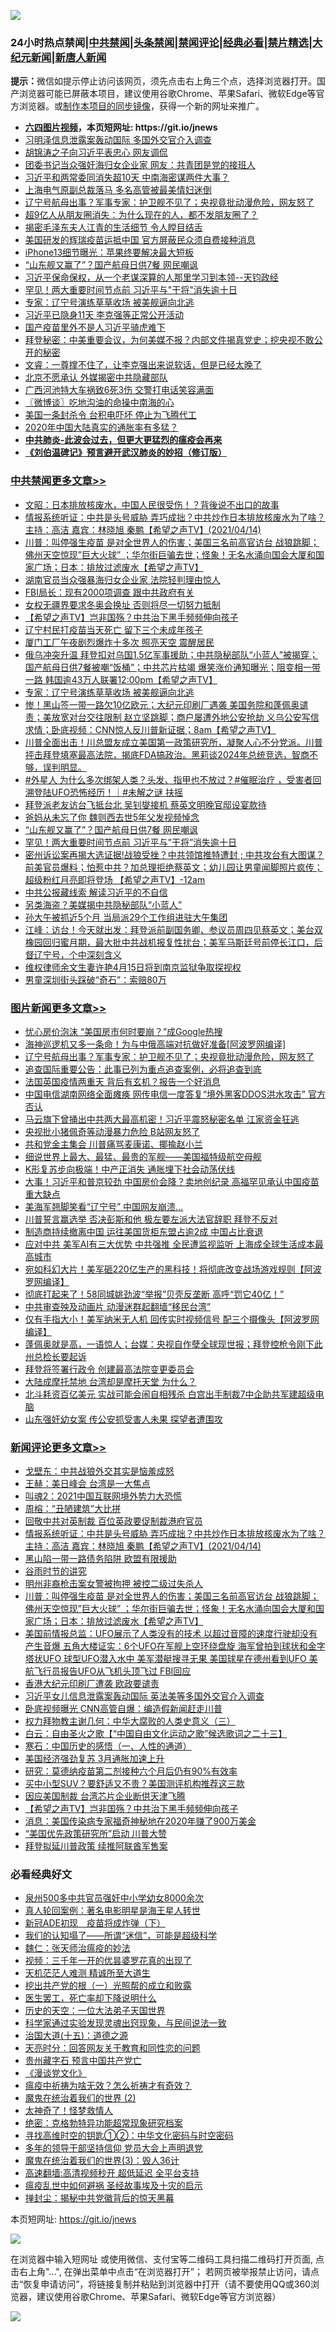![](https://raw.githubusercontent.com/fqnews/bnews/master/64photo/fqnews-qr.jpg)

<div id="tt">
<h3>24小时热点禁闻|<a href="#%E4%B8%AD%E5%85%B1%E7%A6%81%E9%97%BB%E6%9B%B4%E5%A4%9A%E6%96%87%E7%AB%A0">中共禁闻</a>|<a href="#%E5%9B%BE%E7%89%87%E6%96%B0%E9%97%BB%E6%9B%B4%E5%A4%9A%E6%96%87%E7%AB%A0">头条禁闻</a>|<a href="#%E6%96%B0%E9%97%BB%E8%AF%84%E8%AE%BA%E6%9B%B4%E5%A4%9A%E6%96%87%E7%AB%A0">禁闻评论|<a href="#%E5%BF%85%E7%9C%8B%E7%BB%8F%E5%85%B8%E5%A5%BD%E6%96%87">经典必看|<a href="/video.md#%E7%A6%81%E7%89%87%E7%B2%BE%E9%80%89">禁片精选</a>|<a href="https://github.com/fqnews/djy/blob/master/gb/nf1351518.md#1">大纪元新闻</a>|<a href="https://github.com/fqnews/ntdtv/blob/master/gb/prog204.md#1">新唐人新闻</a></h3>
<div><b>提示：</b>微信如提示停止访问该网页，须先点击右上角三个点，选择浏览器打开。国产浏览器可能已屏蔽本项目，建议使用谷歌Chrome、苹果Safari、微软Edge等官方浏览器。或<a href="https://github.com/fqnews/bnews/blob/master/%E5%88%B6%E4%BD%9Cgit%E7%A6%81%E9%97%BB%E9%95%9C%E5%83%8F.md">制作本项目的同步镜像</a>，获得一个新的网址来推广。</div>
<ul>
<li><b><a href="http://d1.bdrive.tk/64.mp4" target="_blank">六四图片视频</a>，本页短网址: https://git.io/jnews</b></li>
<li><a href="/cbnews/20210414/1525888.md">习明泽信息泄露案轰动国际 多国外交官介入调查</a></li>
<li><a href="/cnnews/20210414/1525896.md">胡锦涛之子向习近平表忠心 网友调侃</a></li>
<li><a href="/cnnews/20210414/1525934.md">团委书记当众强奸海归女企业家 网友：共青团是党的接班人</a></li>
<li><a href="/comments/20210414/1526090.md">习近平和两常委同消失超10天 中南海密谋两件大事？</a></li>
<li><a href="/cnnews/20210414/1526211.md">上海电气原副总裁落马 多名高管被最美情妇迷倒</a></li>
<li><a href="/topimagenews/20210414/1525949.md">辽宁号航母出事？军事专家：护卫舰不见了；央视竟批动漫危险，网友怒了</a></li>
<li><a href="/funmedia/20210414/1525836.md">超9亿人从朋友圈消失：为什么现在的人，都不发朋友圈了？</a></li>
<li><a href="/cnnews/20210414/1526106.md">揭密毛泽东夫人江青的生活细节 令人瞠目结舌</a></li>
<li><a href="/headline/20210414/1526157.md">美国研发的辉瑞疫苗运抵中国 官方屏蔽民众须自费接种消息</a></li>
<li><a href="/cnnews/20210414/1525847.md">iPhone13细节曝光：苹果终要解决最大短板</a></li>
<li><a href="/cbnews/20210414/1526006.md">“山东舰又赢了”？国产航母日供7餐 网民嘲讽</a></li>
<li><a href="/bannedvideo/20210414/1526020.md">习近平保命保权，从一个老谋深算的人那里学习到本领--天钧政经</a></li>
<li><a href="/cbnews/20210414/1525995.md">罕见！两大重要时间节点前 习近平与"干将"消失逾十日</a></li>
<li><a href="/cbnews/20210414/1526255.md">专家：辽宁号演练草草收场 被美舰逼向北逃</a></li>
<li><a href="/cnnews/20210414/1526132.md">习近平已隐身11天 李克强等正常公开活动</a></li>
<li><a href="/baitai/20210414/1525862.md">国产疫苗里外不是人习近平骑虎难下</a></li>
<li><a href="/cnnews/20210414/1525923.md">拜登秘密：中美重要会议，为何美媒不报？内部文件揭真党史；挖央视不敢公开的秘密</a></li>
<li><a href="/bannedvideo/20210414/1525958.md">文睿：一尊撑不住了，让李克强出来说软话，但是已经太晚了</a></li>
<li><a href="/cnnews/20210414/1525962.md">北京不愿承认 外媒揭密中共隐藏部队</a></li>
<li><a href="/cbnews/20210414/1525786.md">广西河池特大车祸致6死3伤 交警打电话笑容满面</a></li>
<li><a href="/ssgc/20210414/1525800.md">〖微博谈〗吃地沟油的命操中南海的心</a></li>
<li><a href="/cnnews/hknews/20210414/1525870.md">美国一条封杀令 台积电吓坏 停止为飞腾代工</a></li>
<li><a href="/finance/20210414/1526236.md">2020年中国大陆真实的通胀率有多猛？</a></li>
<li><b><a href="/comments/20200211/1275071.md" target="_blank">中共肺炎-此波会过去，但更大更猛烈的瘟疫会再来</a></b></li>
<li><b><a href="/comments/20200207/1272816.md" target="_blank">《刘伯温碑记》预言避开武汉肺炎的妙招（修订版）</a></b></li>
</ul>
</div>

<div class="catlist">
<h3><a href="/cbnews/" target="_blank">中共禁闻</a><span><a href="/cbnews/" target="_blank" rel="nofollow">更多文章>></a></span></h3>
<ul>
<li><a href="/cbnews/20210415/1526542.md" target="_blank">文昭：日本排放核废水，中国人民很受伤！？背後说不出口的故事</a></li>
<li><a href="/comments/20210415/1526536.md" target="_blank">情报系统听证：中共是头号威胁  弄巧成拙？中共炒作日本排放核废水为了啥？  主持：高洁  嘉宾：林晓旭  秦鹏【希望之声TV】(2021/04/14)</a></li>
<li><a href="/comments/20210415/1526514.md" target="_blank">川普：叫停强生疫苗 是对全世界人的伤害；美国三名前高官访台 战狼跳脚；佛州天空惊现&#8221;巨大火球&#8221; ；华尔街巨骗去世；怪象！无名水涌向国会大厦和国家广场；日本：排放过滤废水【希望之声TV】</a></li>
<li><a href="/cbnews/20210415/1526451.md" target="_blank">湖南官员当众强暴海归女企业家 法院轻判理由惊人</a></li>
<li><a href="/cbnews/20210415/1526433.md" target="_blank">FBI局长：现有2000项调查 跟中共政府有关</a></li>
<li><a href="/cbnews/20210415/1526432.md" target="_blank">女权无疆界要求冬奥会换址 否则将尽一切努力抵制</a></li>
<li><a href="/comments/20210415/1526430.md" target="_blank">【希望之声TV】岂非国殇？中共治下黑手频频伸向孩子</a></li>
<li><a href="/cbnews/20210415/1526423.md" target="_blank">辽宁村民打疫苗当天死亡 留下三个未成年孩子</a></li>
<li><a href="/cbnews/20210415/1526422.md" target="_blank">厦门工厂午夜剧烈爆炸十多次 照亮天空 震醒居民</a></li>
<li><a href="/comments/20210415/1526342.md" target="_blank">俄乌冲突升温 拜登扣对乌国1.5亿军事援助；中共隐秘部队“小蓝人”被揭穿；国产航母日供7餐被嘲“饭桶”；中共芯片枯竭 爆笑涨价通知曝光；阻变相一带一路 韩国逾43万人联署12:00pm【希望之声TV】</a></li>
<li><a href="/cbnews/20210414/1526255.md" target="_blank">专家：辽宁号演练草草收场 被美舰逼向北逃</a></li>
<li><a href="/comments/20210414/1526183.md" target="_blank">惨！黑山签一带一路欠10亿欧元；大纪元印刷厂遇袭 美国务院和蓬佩奥谴责；美放宽对台交往限制 赵立坚跳脚；商户屡遭外地公安抢劫 义乌公安写信求情；卧底视频：CNN惊人反川普新证据；8am【希望之声TV】</a></li>
<li><a href="/comments/20210414/1526176.md" target="_blank">川普全面出击！川总盟友成立美国第一政策研究所，凝聚人心不分党派。川普抨击拜登填塞最高法院，揭底FDA搞政治。黑莉谈2024年总统竞选，智商不够，误判明显。</a></li>
<li><a href="/comments/20210414/1526119.md" target="_blank">#外星人 为什么多次绑架人类？头发、指甲也不放过？#催眠治疗 ，受害者回溯登陆UFO恐怖经历！｜#未解之谜 扶摇</a></li>
<li><a href="/cbnews/20210414/1526092.md" target="_blank">拜登派老友访台飞抵台北 吴钊燮接机 蔡英文明晚官邸设宴款待</a></li>
<li><a href="/cbnews/20210414/1526091.md" target="_blank">爸妈从未忘了你 魏则西去世5年父发视频悼念</a></li>
<li><a href="/cbnews/20210414/1526006.md" target="_blank">“山东舰又赢了”？国产航母日供7餐 网民嘲讽</a></li>
<li><a href="/cbnews/20210414/1525995.md" target="_blank">罕见！两大重要时间节点前 习近平与&#8221;干将&#8221;消失逾十日</a></li>
<li><a href="/comments/20210414/1525953.md" target="_blank">密州诉讼案再揭大选证据!战狼受挫？中共领馆推特遭封 ; 中共攻台有大图谋？前美官员爆料；怕惹中共？加总理拒绝蔡英文；幼儿园让男童闻脚照片疯传；超级粉红月亮即将登场 【希望之声TV】-12am</a></li>
<li><a href="/cbnews/20210414/1525952.md" target="_blank">中共公报藏线索 解读习近平的不自信</a></li>
<li><a href="/cbnews/20210414/1525951.md" target="_blank">另类海盗？美媒揭中共隐秘部队“小蓝人”</a></li>
<li><a href="/cbnews/20210414/1525950.md" target="_blank">孙大午被抓近5个月 当局派29个工作组进驻大午集团</a></li>
<li><a href="/cbnews/20210414/1525947.md" target="_blank">江峰：访台！今天就出发：拜登派前副国务卿、参议员周四见蔡英文；美台双橡园回归蜜月期，最大批中共战机报复性扰台；美军马斯廷号前停长江口，后督辽宁号，个中深刻含义</a></li>
<li><a href="/cbnews/20210414/1525920.md" target="_blank">维权律师余文生妻许艳4月15日将到南京监狱争取探视权</a></li>
<li><a href="/cbnews/20210414/1525908.md" target="_blank">男童深圳街头踩破“奇石”：索赔80万</a></li>

</ul>
</div>
<div class="catlist">
<h3><a href="/topimagenews/" target="_blank">图片新闻</a><span><a href="/topimagenews/" target="_blank" rel="nofollow">更多文章>></a></span></h3>
<ul>
<li><a href="/topimagenews/20210415/1526369.md" target="_blank">忧心房价泡沫 “美国房市何时要崩？”成Google热搜</a></li>
<li><a href="/topimagenews/20210414/1526047.md" target="_blank">海神巡逻机又多一条命！为与中俄高端对抗做好准备[阿波罗网编译]</a></li>
<li><a href="/topimagenews/20210414/1525949.md" target="_blank">辽宁号航母出事？军事专家：护卫舰不见了；央视竟批动漫危险，网友怒了</a></li>
<li><a href="/topimagenews/20210414/1525833.md" target="_blank">追查国际重要公告：此事已列为重点追查案例，必将追查到底</a></li>
<li><a href="/topimagenews/20210414/1525717.md" target="_blank">法国英国疫情两重天 背后有玄机？报告一个好消息</a></li>
<li><a href="/topimagenews/20210414/1525699.md" target="_blank">中国电信湖南网络全面瘫痪 网传电信一度答复“境外黑客DDOS洪水攻击” 官方否认</a></li>
<li><a href="/topimagenews/20210413/1525276.md" target="_blank">马云旗下曾捅出中共两大最高机密！习近平震怒秘密名单 江家资金狂逃</a></li>
<li><a href="/topimagenews/20210413/1525235.md" target="_blank">央视批小猪佩奇等动漫暴力危险 B站网友怒了</a></li>
<li><a href="/topimagenews/20210413/1525234.md" target="_blank">共和党金主集会 川普痛骂麦康诺、揶揄赵小兰</a></li>
<li><a href="/topimagenews/20210413/1525167.md" target="_blank">细说世界上最大、最猛、最贵的军舰——美国福特级航空母舰</a></li>
<li><a href="/topimagenews/20210413/1524952.md" target="_blank">K形复苏步向极端！中产正消失 通胀埋下社会动荡伏线</a></li>
<li><a href="/topimagenews/20210412/1524731.md" target="_blank">大事！习近平和普京较劲 中国房价会降？卖地创纪录 高福罕见承认中国疫苗重大缺点</a></li>
<li><a href="/topimagenews/20210412/1524357.md" target="_blank">美海军翘脚笑看“辽宁号” 中国网友崩溃…</a></li>
<li><a href="/topimagenews/20210412/1524286.md" target="_blank">川普誓言赢选举 否决彭斯和他 极左要左派大法官辞职 拜登不反对</a></li>
<li><a href="/topimagenews/20210412/1524221.md" target="_blank">制造商持续撤离中国 运往美国货柜东盟占逾2成 中国占比衰退</a></li>
<li><a href="/topimagenews/20210411/1523985.md" target="_blank">应对中共 美军AI有三大优势 中共强推 全民遭监视监听 上海成全球生活成本最高城市</a></li>
<li><a href="/topimagenews/20210411/1523973.md" target="_blank">宛如科幻大片！美军砸220亿生产的黑科技！将彻底改变战场游戏规则【阿波罗网编译】</a></li>
<li><a href="/topimagenews/20210411/1523871.md" target="_blank">彻底打起来了！58同城姚劲波“举报”贝壳反垄断 高呼“罚它40亿！”</a></li>
<li><a href="/topimagenews/20210411/1523675.md" target="_blank">中共审查殃及动画片 动漫迷群起翻墙“移民台湾”</a></li>
<li><a href="/topimagenews/20210410/1523449.md" target="_blank">仅有手指大小！美军纳米无人机 回传实时视频信号 配三个摄像头【阿波罗网编译】</a></li>
<li><a href="/topimagenews/20210410/1523285.md" target="_blank">蓬佩奥就是高，一语惊人；台媒：央视自作孽全球现世报；拜登控枪令刚下此州总检长要起诉</a></li>
<li><a href="/topimagenews/20210410/1523232.md" target="_blank">拜登将签署行政令 创建最高法院变更委员会</a></li>
<li><a href="/topimagenews/20210410/1523144.md" target="_blank">大陆成摩托禁地 台湾却是摩托天堂 为什么？</a></li>
<li><a href="/topimagenews/20210409/1522863.md" target="_blank">北斗耗资百亿美元 实战可能会闹自相残杀 白宫出手制裁7中企助共军建超级电脑</a></li>
<li><a href="/topimagenews/20210409/1522664.md" target="_blank">山东强奸幼女案 传公安抓受害人未果 探望者遭围攻</a></li>

</ul>
</div>
<div class="catlist">
<h3><a href="/comments/" target="_blank">新闻评论</a><span><a href="/comments/" target="_blank" rel="nofollow">更多文章>></a></span></h3>
<ul>
<li><a href="/comments/20210415/1526552.md" target="_blank">戈壁东：中共战狼外交其实是恼羞成怒</a></li>
<li><a href="/comments/20210415/1526551.md" target="_blank">王赫：美日峰会 台湾是一大焦点</a></li>
<li><a href="/comments/20210415/1526550.md" target="_blank">叫魂2：2021中国互联网境外势力大恐慌</a></li>
<li><a href="/comments/20210415/1526549.md" target="_blank">周榕：“丑陋建筑”大比拼</a></li>
<li><a href="/comments/20210415/1526538.md" target="_blank">回敬中共对英制裁 百位英政要促制裁港府官员</a></li>
<li><a href="/comments/20210415/1526536.md" target="_blank">情报系统听证：中共是头号威胁  弄巧成拙？中共炒作日本排放核废水为了啥？  主持：高洁  嘉宾：林晓旭  秦鹏【希望之声TV】(2021/04/14)</a></li>
<li><a href="/comments/20210415/1526527.md" target="_blank">黑山陷一带一路债务陷阱 欧盟有限援助</a></li>
<li><a href="/comments/20210415/1526526.md" target="_blank">谷雨时节的讲究</a></li>
<li><a href="/comments/20210415/1526517.md" target="_blank">明州非裔枪击案女警被拘押 被控二级过失杀人</a></li>
<li><a href="/comments/20210415/1526514.md" target="_blank">川普：叫停强生疫苗 是对全世界人的伤害；美国三名前高官访台 战狼跳脚；佛州天空惊现&#8221;巨大火球&#8221; ；华尔街巨骗去世；怪象！无名水涌向国会大厦和国家广场；日本：排放过滤废水【希望之声TV】</a></li>
<li><a href="/comments/20210415/1526497.md" target="_blank">美国前情报总监：UFO展示了人类没有的技术 以超过音障的速度行驶却没有产生音爆 五角大楼证实：6个UFO在军舰上空环绕盘旋 海军曾拍到球状和金字塔状UFO 球型UFO潜入水中 美军潜艇搜寻无果 美国球星在德州看到UFO 美航飞行员报告UFO从飞机头顶飞过 FBI回应</a></li>
<li><a href="/comments/20210415/1526495.md" target="_blank">香港大纪元印刷厂遭袭 欧政要谴责</a></li>
<li><a href="/comments/20210415/1526494.md" target="_blank">习近平女儿信息泄露案轰动国际 英法美等多国外交官介入调查</a></li>
<li><a href="/comments/20210415/1526493.md" target="_blank">卧底视频曝光 CNN高管自爆：编造假新闻赶走川普</a></li>
<li><a href="/comments/20210415/1526492.md" target="_blank">权力拜物教主谢几何：中华大腐败的人类史意义（三）</a></li>
<li><a href="/comments/20210415/1526491.md" target="_blank">白云：自由圣火之歌【“中国自由文化运动之歌”候选歌词之二十三】</a></li>
<li><a href="/comments/20210415/1526490.md" target="_blank">寒石：中国历史的感悟（一、人性的通道）</a></li>
<li><a href="/comments/20210415/1526467.md" target="_blank">美国经济强劲复苏 3月通胀加速上升</a></li>
<li><a href="/comments/20210415/1526466.md" target="_blank">研究：莫德纳疫苗第二剂接种六个月后仍有90%有效率</a></li>
<li><a href="/comments/20210415/1526465.md" target="_blank">买中小型SUV？要舒适又不贵？美国测评机构推荐这三款</a></li>
<li><a href="/comments/20210415/1526447.md" target="_blank">因应美国制裁 台湾芯片企业断供天津飞腾</a></li>
<li><a href="/comments/20210415/1526430.md" target="_blank">【希望之声TV】岂非国殇？中共治下黑手频频伸向孩子</a></li>
<li><a href="/comments/20210415/1526426.md" target="_blank">消息：美国传染病专家福奇神秘地在2020年赚了900万美金</a></li>
<li><a href="/comments/20210415/1526418.md" target="_blank">“美国优先政策研究所”启动 川普大赞</a></li>
<li><a href="/comments/20210415/1526417.md" target="_blank">拜登拟延川普政策 续推阿联酋军售案</a></li>

</ul>
</div>

<div class="catlist">
<h3>必看经典好文</h3>
<ul>
<li><a href="/comments/20200704/783272.md" target="_blank">泉州500多中共官员强奸中小学幼女8000余次</a></li>
<li><a href="/comments/20200523/1332915.md" target="_blank">真人轮回案例：著名电影明星是海王星人转世</a></li>
<li><a href="/headline/20200908/1392940.md" target="_blank">新冠ADE初现　疫苗将成炸弹（下）</a></li>
<li><a href="/sohnews/20161029/607205.md" target="_blank">我们的认知塌了——所谓“迷信”，可能是超级科学</a></li>
<li><a href="/comments/20200224/1282494.md" target="_blank">魏仁：张天师治瘟疫的妙法</a></li>
<li><a href="/aomi/qiwen/20151223/484507.md" target="_blank">视频：三千年一开的优昙婆罗花真的出现了</a></li>
<li><a href="/comments/20210302/1496716.md" target="_blank">天机茫茫人难测 精诚所至大道生</a></li>
<li><a href="/comments/20200629/1352460.md" target="_blank">挖出共产党的根（一）光照帮的成立和败露</a></li>
<li><a href="/sohnews/20150904/445868.md" target="_blank">医生罢工，死亡率却下降说明什么</a></li>
<li><a href="/tculture/20121025/73067.md" target="_blank">历史的天空：一位大法弟子天国世界</a></li>
<li><a href="/comments/20200921/1400587.md" target="_blank">科学家通过实验发现灵魂出窍现象，与民间说法一致</a></li>
<li><a href="/topimagenews/20180322/917868.md" target="_blank">治国大道(十五)：道德之源</a></li>
<li><a href="/cbnews/20200916/1397196.md" target="_blank">天亮时分：回答网友关于教育和同性恋的问题</a></li>
<li><a href="/comments/20210226/1494382.md" target="_blank">贵州藏字石 预言中国共产党亡</a></li>
<li><a href="/comments/20200521/783167.md" target="_blank">《漫谈党文化》</a></li>
<li><a href="/comments/20200502/1322275.md" target="_blank">瘟疫中祈祷为啥无效？怎么祈祷才有奇效？</a></li>
<li><a href="/topimagenews/20180520/944940.md" target="_blank">魔鬼在统治着我们的世界 (2)</a></li>
<li><a href="/ccpdope/20200907/1392129.md" target="_blank">太神奇了！怪梦救情人</a></li>
<li><a href="/comments/20200705/783265.md" target="_blank">绝密：克格勃特异功能超常现象研究档案</a></li>
<li><a href="/comments/20210322/1510016.md" target="_blank">寻找高维时空的钥匙①②：中华文化密码与时空密码</a></li>
<li><a href="/comments/20210307/1500218.md" target="_blank">多年的领导干部坚持信仰 党员大会上声明退党</a></li>
<li><a href="/topimagenews/20180521/945342.md" target="_blank">魔鬼在统治着我们的世界(3)：毁人36计</a></li>
<li><a href="/comments/20210202/1479954.md" target="_blank">高速翻墙:高清视频秒开 超低延迟 全平台支持</a></li>
<li><a href="/comments/20200618/1346823.md" target="_blank">瘟疫乱世中如何避祸 圣经故事埃及十灾的启示</a></li>
<li><a href="/topimagenews/20170218/694213.md" target="_blank">掸封尘：揭秘中共党徽背后的惊天黑幕</a></li>

</ul>
</div>

本页短网址: https://git.io/jnews

![](https://raw.githubusercontent.com/fqnews/bnews/master/64photo/fqnews-qr.jpg)

在浏览器中输入短网址 或使用微信、支付宝等二维码工具扫描二维码打开页面, 点击右上角"...", 在弹出菜单中点击“在浏览器打开”； 若网页被举报禁止访问，请点击“恢复申请访问”，将链接复制并粘贴到浏览器中打开（请不要使用QQ或360浏览器，建议使用谷歌Chrome、苹果Safari、微软Edge等官方浏览器）

![](https://raw.githubusercontent.com/fqnews/bnews/master/64photo/wx.jpg)